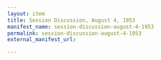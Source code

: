 ```yaml
---
layout: item
title: Session Discussion, August 4, 1953
manifest_name: session-discussion-august-4-1953
permalink: session-discussion-august-4-1953
external_manifest_url: 

---
```

<!-- Add an essay or interpretive material below this line,
using HTML or markdown.  Do not modify this file above this line -->
